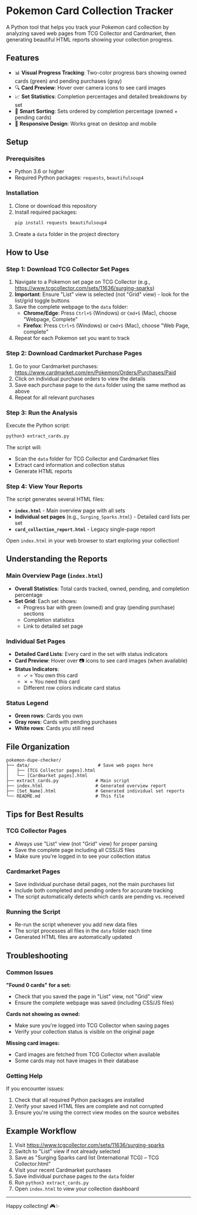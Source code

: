 # Pokemon Card Collection Tracker

A Python tool that helps you track your Pokemon card collection by analyzing saved web pages from TCG Collector and Cardmarket, then generating beautiful HTML reports showing your collection progress.

## Features

- 📊 **Visual Progress Tracking**: Two-color progress bars showing owned cards (green) and pending purchases (gray)
- 🔍 **Card Preview**: Hover over camera icons to see card images
- 📈 **Set Statistics**: Completion percentages and detailed breakdowns by set
- 🎯 **Smart Sorting**: Sets ordered by completion percentage (owned + pending cards)
- 📱 **Responsive Design**: Works great on desktop and mobile

## Setup

### Prerequisites
- Python 3.6 or higher
- Required Python packages: `requests`, `beautifulsoup4`

### Installation
1. Clone or download this repository
2. Install required packages:
   ```bash
   pip install requests beautifulsoup4
   ```
3. Create a `data` folder in the project directory

## How to Use

### Step 1: Download TCG Collector Set Pages

1. Navigate to a Pokemon set page on TCG Collector (e.g., https://www.tcgcollector.com/sets/11636/surging-sparks)
2. **Important**: Ensure "List" view is selected (not "Grid" view) - look for the list/grid toggle buttons
3. Save the complete webpage to the `data` folder:
   - **Chrome/Edge**: Press `Ctrl+S` (Windows) or `Cmd+S` (Mac), choose "Webpage, Complete"
   - **Firefox**: Press `Ctrl+S` (Windows) or `Cmd+S` (Mac), choose "Web Page, complete"
4. Repeat for each Pokemon set you want to track

### Step 2: Download Cardmarket Purchase Pages

1. Go to your Cardmarket purchases: https://www.cardmarket.com/en/Pokemon/Orders/Purchases/Paid
2. Click on individual purchase orders to view the details
3. Save each purchase page to the `data` folder using the same method as above
4. Repeat for all relevant purchases

### Step 3: Run the Analysis

Execute the Python script:
```bash
python3 extract_cards.py
```

The script will:
- Scan the `data` folder for TCG Collector and Cardmarket files
- Extract card information and collection status
- Generate HTML reports

### Step 4: View Your Reports

The script generates several HTML files:

- **`index.html`** - Main overview page with all sets
- **Individual set pages** (e.g., `Surging_Sparks.html`) - Detailed card lists per set
- **`card_collection_report.html`** - Legacy single-page report

Open `index.html` in your web browser to start exploring your collection!

## Understanding the Reports

### Main Overview Page (`index.html`)

- **Overall Statistics**: Total cards tracked, owned, pending, and completion percentage
- **Set Grid**: Each set shows:
  - Progress bar with green (owned) and gray (pending purchase) sections
  - Completion statistics
  - Link to detailed set page

### Individual Set Pages

- **Detailed Card Lists**: Every card in the set with status indicators
- **Card Preview**: Hover over 📷 icons to see card images (when available)
- **Status Indicators**:
  - ✓ = You own this card
  - ✗ = You need this card
  - Different row colors indicate card status

### Status Legend

- **Green rows**: Cards you own
- **Gray rows**: Cards with pending purchases
- **White rows**: Cards you still need

## File Organization

```
pokemon-dupe-checker/
├── data/                          # Save web pages here
│   ├── [TCG Collector pages].html
│   └── [Cardmarket pages].html
├── extract_cards.py              # Main script
├── index.html                    # Generated overview report
├── [Set_Name].html               # Generated individual set reports
└── README.md                     # This file
```

## Tips for Best Results

### TCG Collector Pages
- Always use "List" view (not "Grid" view) for proper parsing
- Save the complete page including all CSS/JS files
- Make sure you're logged in to see your collection status

### Cardmarket Pages
- Save individual purchase detail pages, not the main purchases list
- Include both completed and pending orders for accurate tracking
- The script automatically detects which cards are pending vs. received

### Running the Script
- Re-run the script whenever you add new data files
- The script processes all files in the `data` folder each time
- Generated HTML files are automatically updated

## Troubleshooting

### Common Issues

**"Found 0 cards" for a set:**
- Check that you saved the page in "List" view, not "Grid" view
- Ensure the complete webpage was saved (including CSS/JS files)

**Cards not showing as owned:**
- Make sure you're logged into TCG Collector when saving pages
- Verify your collection status is visible on the original page

**Missing card images:**
- Card images are fetched from TCG Collector when available
- Some cards may not have images in their database

### Getting Help

If you encounter issues:
1. Check that all required Python packages are installed
2. Verify your saved HTML files are complete and not corrupted
3. Ensure you're using the correct view modes on the source websites

## Example Workflow

1. Visit https://www.tcgcollector.com/sets/11636/surging-sparks
2. Switch to "List" view if not already selected
3. Save as "Surging Sparks card list (International TCG) – TCG Collector.html"
4. Visit your recent Cardmarket purchases
5. Save individual purchase pages to the `data` folder
6. Run `python3 extract_cards.py`
7. Open `index.html` to view your collection dashboard

---

Happy collecting! 🎮✨